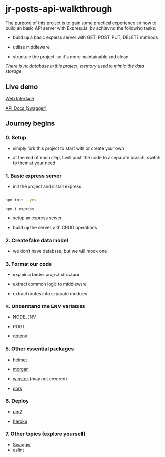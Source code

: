 # jr-posts-api-walkthrough

The purpose of this project is to gain some practical experience on how to build an basic API server with Express.js, by achieving the following tasks:

- build up a basic express server with GET, POST, PUT, DELETE methods

- utilise middleware

- structure the project, so it's more maintainable and clean

_There is no database in this project, memory used to mimic the data storage_

## Live demo

[Web Interface](https://lazebear.github.io/jr-posts/)

[API Docs (Swagger)](https://jr-posts.herokuapp.com/api-docs/)

## Journey begins

### 0. Setup

- simply fork this project to start with or create your own

- at the end of each step, I will push the code to a separate branch, switch to them at your need

### 1. Basic express server

- init the project and install express

```sh

npm init --yes

npm i express

```

- setup an express server

- build up the server with CRUD operations

### 2. Create fake data model

- we don't have database, but we will mock one

### 3. Format our code

- explain a better project structure

- extract common logic to middleware

- extract routes into separate modules

### 4. Understand the ENV variables

- NODE_ENV

- PORT

- [dotenv](https://www.npmjs.com/package/dotenv)

### 5. Other essential packages

- [helmet](https://www.npmjs.com/package/helmet)

- [morgan](https://www.npmjs.com/package/morgan)

- [winston](https://www.npmjs.com/package/winston) (may not covered)

- [cors](https://www.npmjs.com/package/cors)

### 6. Deploy

- [pm2](https://www.npmjs.com/package/pm2)

- [heroku](https://www.heroku.com/)

### 7. Other topics (explore yourself)

- [Swagger](https://editor.swagger.io/)
- [eslint](https://eslint.org/demo/)
